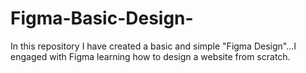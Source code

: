 # Figma-Basic-Design-
In this repository I have created a basic and simple "Figma Design"...I engaged with Figma learning how to design a website from scratch.
